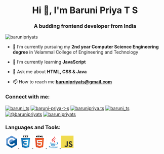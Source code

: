 <h1 align="center">Hi 👋, I'm Baruni Priya T S</h1>
<h3 align="center">A budding frontend developer from India</h3>

<p align="left"> <img src="https://komarev.com/ghpvc/?username=barunipriyats&label=Profile%20views&color=0e75b6&style=flat" alt="barunipriyats" /> </p>

- 🔭 I’m currently pursuing my **2nd year Computer Science Engineering degree** in Velammal College of Engineering and Technology

- 🌱 I’m currently learning **JavaScript**

- 💬 Ask me about **HTML, CSS & Java**

- 📫 How to reach me **barunipriyats@gmail.com**

<h3 align="left">Connect with me:</h3>
<p align="left">
<a href="https://twitter.com/baruni_ts" target="blank"><img align="center" src="https://raw.githubusercontent.com/rahuldkjain/github-profile-readme-generator/master/src/images/icons/Social/twitter.svg" alt="baruni_ts" height="30" width="40" /></a>
<a href="https://linkedin.com/in/baruni-priya-t-s" target="blank"><img align="center" src="https://raw.githubusercontent.com/rahuldkjain/github-profile-readme-generator/master/src/images/icons/Social/linked-in-alt.svg" alt="baruni-priya-t-s" height="30" width="40" /></a>
<a href="https://fb.com/barunipriya.ts" target="blank"><img align="center" src="https://raw.githubusercontent.com/rahuldkjain/github-profile-readme-generator/master/src/images/icons/Social/facebook.svg" alt="barunipriya.ts" height="30" width="40" /></a>
<a href="https://instagram.com/baruni_ts" target="blank"><img align="center" src="https://raw.githubusercontent.com/rahuldkjain/github-profile-readme-generator/master/src/images/icons/Social/instagram.svg" alt="baruni_ts" height="30" width="40" /></a>
<a href="https://medium.com/@barunipriyats" target="blank"><img align="center" src="https://raw.githubusercontent.com/rahuldkjain/github-profile-readme-generator/master/src/images/icons/Social/medium.svg" alt="@barunipriyats" height="30" width="40" /></a>
<a href="https://www.hackerrank.com/barunipriyats" target="blank"><img align="center" src="https://raw.githubusercontent.com/rahuldkjain/github-profile-readme-generator/master/src/images/icons/Social/hackerrank.svg" alt="barunipriyats" height="30" width="40" /></a>
</p>

<h3 align="left">Languages and Tools:</h3>
<p align="left"> <a href="https://www.cprogramming.com/" target="_blank"> <img src="https://raw.githubusercontent.com/devicons/devicon/master/icons/c/c-original.svg" alt="c" width="40" height="40"/> </a> <a href="https://www.w3schools.com/css/" target="_blank"> <img src="https://raw.githubusercontent.com/devicons/devicon/master/icons/css3/css3-original-wordmark.svg" alt="css3" width="40" height="40"/> </a> <a href="https://www.w3.org/html/" target="_blank"> <img src="https://raw.githubusercontent.com/devicons/devicon/master/icons/html5/html5-original-wordmark.svg" alt="html5" width="40" height="40"/> </a> <a href="https://www.java.com" target="_blank"> <img src="https://raw.githubusercontent.com/devicons/devicon/master/icons/java/java-original.svg" alt="java" width="40" height="40"/> </a> <a href="https://developer.mozilla.org/en-US/docs/Web/JavaScript" target="_blank"> <img src="https://raw.githubusercontent.com/devicons/devicon/master/icons/javascript/javascript-original.svg" alt="javascript" width="40" height="40"/> </a> </p>
